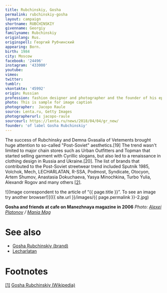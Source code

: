 ```yaml
---
title: Rubchinskiy, Gosha
permalink: rubchinskiy-gosha
layout: campaign
shortname: RUBCHINSKIY
givenname: Georgiy
familyname: Rubchinskiy
originlang: Rus.
originspell: Георгий Рубчинский
appearing: Born.
birth: 1984
city: Moscow
facebook: '24496'
instagram: '433000'
youtube:
vimeo:
twitter:
tumblr:
vkontakte: '45992'
origin: Russian
profession: fashion designer and photographer and the founder of his eponymous brand
photo: This is sample for image caption
photographer:  Jacopo Raule
source: Lenta.ru, Getty Images
photographerurl: jacopo-raule
sourceurl: https://lenta.ru/news/2018/04/04/gr_new/
founder: 'of label Gosha Rubchinskiy'
---
```



The success of Rubchinsky and Demna Gvasalia of Vetements brought huge attention to so-called "Post-Soviet" aesthetics.[19] The trend wasn't limited to major chain stores such as Urban Outfitters and Topman that started selling garment with Cyrillic slogans, but also led to a renaissance in clothing design in Russia and Ukraine.[20]. The list of brands that contributed to the Post-Soviet streetwear trend included Sputnik 1985, Volchok, Mech, LECHARLATAN, R-SSA, Podmost, Syndicate, Otocyon, Artem Shumov, Anastasia Dokuchaeva, Yasya Minochkina, Turbo Yulia, Alexandr Rogov and many others <span id="a2">[\[2\]](#f3)</span>.

![(Image correspondent to the article of “{{ page.title }}”. To see an image try another browser!)]({{ site.url }}/images/{{ page.permalink }}-2.jpg)

**Gosha and friends at cafe on Manezhnaya magazine in 2006**
*Photo: [Alexei Platonov](platonov-alexei) / [Mania Mag](mania-mag)*

# See also

+ [Gosha Rubchinskiy (brand)](gosha-rubchinskiy)
+ [Lecharlatan](lecharlatan)

# Footnotes

[[1]](#a1) <span id="f1"></span> [Gosha Rubchinskiy (Wikipedia)](https://en.wikipedia.org/wiki/Gosha_Rubchinskiy)
